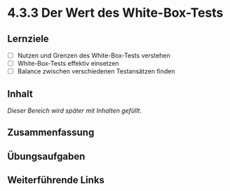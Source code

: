 # 4.3.3 Der Wert des White-Box-Tests

## Lernziele

- [ ] Nutzen und Grenzen des White-Box-Tests verstehen
- [ ] White-Box-Tests effektiv einsetzen
- [ ] Balance zwischen verschiedenen Testansätzen finden

## Inhalt

_Dieser Bereich wird später mit Inhalten gefüllt._

## Zusammenfassung

## Übungsaufgaben

## Weiterführende Links
